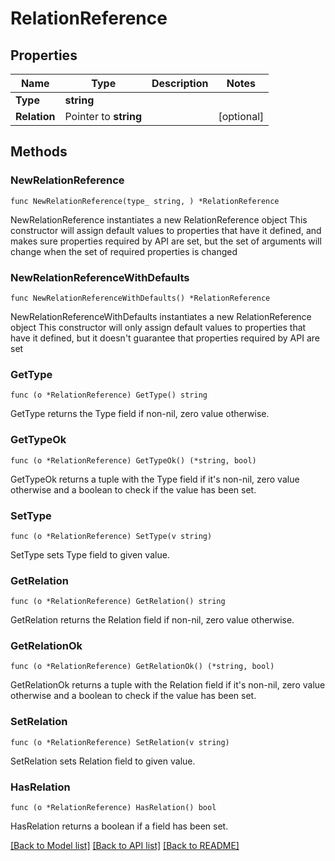 # RelationReference

## Properties

Name | Type | Description | Notes
------------ | ------------- | ------------- | -------------
**Type** | **string** |  | 
**Relation** | Pointer to **string** |  | [optional] 

## Methods

### NewRelationReference

`func NewRelationReference(type_ string, ) *RelationReference`

NewRelationReference instantiates a new RelationReference object
This constructor will assign default values to properties that have it defined,
and makes sure properties required by API are set, but the set of arguments
will change when the set of required properties is changed

### NewRelationReferenceWithDefaults

`func NewRelationReferenceWithDefaults() *RelationReference`

NewRelationReferenceWithDefaults instantiates a new RelationReference object
This constructor will only assign default values to properties that have it defined,
but it doesn't guarantee that properties required by API are set

### GetType

`func (o *RelationReference) GetType() string`

GetType returns the Type field if non-nil, zero value otherwise.

### GetTypeOk

`func (o *RelationReference) GetTypeOk() (*string, bool)`

GetTypeOk returns a tuple with the Type field if it's non-nil, zero value otherwise
and a boolean to check if the value has been set.

### SetType

`func (o *RelationReference) SetType(v string)`

SetType sets Type field to given value.


### GetRelation

`func (o *RelationReference) GetRelation() string`

GetRelation returns the Relation field if non-nil, zero value otherwise.

### GetRelationOk

`func (o *RelationReference) GetRelationOk() (*string, bool)`

GetRelationOk returns a tuple with the Relation field if it's non-nil, zero value otherwise
and a boolean to check if the value has been set.

### SetRelation

`func (o *RelationReference) SetRelation(v string)`

SetRelation sets Relation field to given value.

### HasRelation

`func (o *RelationReference) HasRelation() bool`

HasRelation returns a boolean if a field has been set.


[[Back to Model list]](../README.md#documentation-for-models) [[Back to API list]](../README.md#documentation-for-api-endpoints) [[Back to README]](../README.md)


